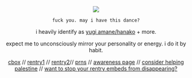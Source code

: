 <div align="center">
  
![](https://komarev.com/ghpvc/?username=drugstoreromance&color=blueviolet)

</div>

<div align="center">
  
` fuck you. may i have this dance? `

</div>

<div align="center">

i heavily identify as [yugi amane/hanako](https://hanako-kun.fandom.com/wiki/Hanako) + more.

</div>

<div align="center">

expect me to unconsciously mirror your personality or energy. i do it by habit.
</div>

<div align="center">

  [cbox](https://my.cbox.ws/spiderweb) // [rentry1](https://rentry.co/gambledprayers) // [rentry2](https://rentry.co/)// [prns](https://en.pronouns.page/@shuwiqen)  // [awareness page](https://rentry.co/uyghurawareness) // [consider helping palestine](https://arab.org/click-to-help/palestine/)  // [want to stop your rentry embeds from disappearing?](https://imgbb.com)

</div>
